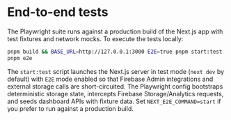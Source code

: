 # End-to-end tests

The Playwright suite runs against a production build of the Next.js app with test fixtures and network mocks. To execute the tests locally:

```bash
pnpm build && BASE_URL=http://127.0.0.1:3000 E2E=true pnpm start:test
pnpm e2e
```

The `start:test` script launches the Next.js server in test mode (`next dev` by default) with `E2E` mode enabled so that Firebase Admin integrations and external storage calls are short-circuited. The Playwright config bootstraps deterministic storage state, intercepts Firebase Storage/Analytics requests, and seeds dashboard APIs with fixture data. Set `NEXT_E2E_COMMAND=start` if you prefer to run against a production build.